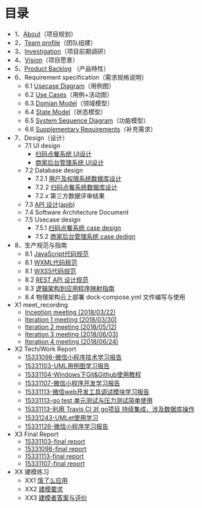 # 目录

- 1、[About](./documents/1_About.md)（项目规划）
- 2、[Team profile](./documents/2_TeamProfile.md)（团队组建）
- 3、[Investigation](./documents/3_Investigation)（项目前期调研）
- 4、[Vision](./documents/4_Vision.md)（项目愿景）
- 5、[Product Backlog](./documents/5_ProductBacklog.md) （产品特性）
- 6、Requirement specification（需求规格说明）
  - 6.1 [Usecase Diagram](./documents/6.1_Usecase_Diagram.md)（用例图）
  - 6.2 [Use Cases](./documents/6.2_Use_Cases.md)（用例+活动图）
  - 6.3 [Domian Model](./documents/6.3_Domian_Model.md)（领域模型）
  - 6.4 [State Model](./documents/6.4_State_Model.md)（状态模型）
  - 6.5 [System Sequence Diagram](./documents/6.5_System_Sequence_Diagrams.md)（功能模型）
  - 6.6 [Supplementary Requirements](./documents/6.6_supplementary_requirements.md)（补充需求）
- 7、Design（设计）
  - 7.1 UI design
    - [扫码点餐系统 UI设计](./documents/7.1_consumerUIDesign.md)
    - [商家后台管理系统 UI设计](./documents/7.1_sellerUIDesign.md)
  - 7.2 Database design
    - 7.2.1 [用户及权限系统数据库设计](./documents/7.2.1_Database_Design.md)
    - 7.2.2 [扫码点餐系统数据库设计](./documents/7.2.2_Database.md)
    - 7.2.x 第三方数据评审结果
  - 7.3 [API 设计](https://canyonsysu1.docs.apiary.io/#reference/0)([apib](./documents/7.3%20API设计/canyonsysu1.apib))
  - 7.4 Software Architecture Document
  - 7.5 Usecase design
    - 7.5.1 [扫码点餐系统 case design](./documents/7.5.1_客户扫码点餐系统_case_design.md)
    - 7.5.2 [商家后台管理系统 case dedign](./documents/7.5.2_商家后台管理系统_case_design.md)
- 8、生产规范与指南
  - 8.1 [JavaScript代码规范](./documents/8_生产规范与指南/8.1_JavaScript代码规范.md)
  - 8.1 [WXML代码规范](./documents/8_生产规范与指南/8.1_WXML代码规范.md)
  - 8.1 [WXSS代码规范](./documents/8_生产规范与指南/8.1_WXSS代码规范.md)
  - 8.2 [REST API 设计规范](./documents/8_生产规范与指南/8.2_RESTAPI设计规范.md)
  - 8.3 [逻辑架构到应用程序映射指南](./documents/8.3_逻辑架构到应用程序映射指南.md)
  - 8.4 物理架构云上部署 dock-compose.yml 文件编写与使用
- X1 meet_recording
  - [Inception meeting (2018/03/22)](./documents/X1_meet_recording/Inception.md)
  - [Iteration 1 meeting (2018/03/30)](./documents/X1_meet_recording/Iteration_1.md)
  - [Iteration 2 meeting (2018/05/12)](./documents/X1_meet_recording/Iteration_2.md)
  - [Iteration 3 meeting (2018/06/03)](./documents/X1_meet_recording/Iteration_3.md)
  - [Iteration 4 meeting (2018/06/24)](./documents/X1_meet_recording/Iteration_4.md)
- X2 Tech/Work Report
  - [15331098-微信小程序技术学习报告](./documents/X2_TechWork_Report/15331098-微信小程序技术学习报告.md)
  - [15331103-UML用例图学习报告](https://github.com/hongzhw/hongzhw.github.io/blob/master/_posts/2018-04-15-assigment3.md)
  - [15331104-Windows下Git&Github使用教程](./documents/X2_TechWork_Report/15331104-Windows下Git&Github使用教程.md)
  - [15331107-微信小程序开发学习报告](./documents/X2_TechWork_Report/15331107-微信小程序开发学习报告.md)
  - [15331113-微信web开发工具调试模块学习报告](./documents/X2_TechWork_Report/15331113-微信web开发工具调试模块学习报告.md)
  - [15331113-go test 单元测试与压力测试简单使用](https://blog.csdn.net/h12590400327/article/details/80870849)
  - [15331113-利用 Travis CI 对 go项目 持续集成，涉及数据库操作](https://blog.csdn.net/h12590400327/article/details/80871536)
  - [15331243-UMLet使用学习](./documents/X2_TechWork_Report/15331243-UMLet使用学习.md)
  - [15331126-微信小程序学习报告](./documents/X2_TechWork_Report/15331126-微信小程序学习报告.md)
- X3 Final Report
  - [15331103-final report](https://github.com/hongzhw/hongzhw.github.io/blob/master/_posts/2018-06-26-15331103_final_report.md)
  - [15331098-final report](https://github.com/QAZASDEDC/QAZASDEDC.github.io/blob/master/_posts/2018-06-30-final-report.md)
  - [15331113-final report](https://blog.csdn.net/H12590400327/article/details/80873495)
  - [15331107-final report](https://hujunnan.github.io/SDA-FinalReport/)
- XX 建模练习
  - XX1 [饿了么应用](./documents/XX_建模练习/XX1_饿了么应用/饿了么.md)
  
  - XX2 [建模要求](./documents/XX_建模练习/XX2_建模要求.md)
  
  - XX3 [建模者答案与评价](./documents/XX_建模练习/XX3_建模者答案与评价.md)
